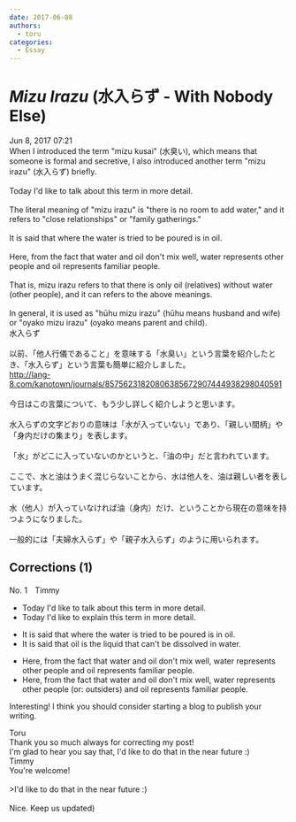 ```yaml
---
date: 2017-06-08
authors:
  - toru
categories:
  - Essay
---
```


<h1 id="subject_show"><strong><em>Mizu Irazu</strong></em> (水入らず - With Nobody Else)</h1>
<div class="date">Jun 8, 2017 07:21</div>
<div id="post"><div id="body_show_ori">
When I introduced the term "mizu kusai" (水臭い), which means that someone is formal and secretive, I also introduced another term "mizu irazu" (水入らず) briefly.<br/><br/>Today I'd like to talk about this term in more detail.<br/><br/>The literal meaning of "mizu irazu" is "there is no room to add water," and it refers to "close relationships" or "family gatherings."<br/><br/>It is said that where the water is tried to be poured is in oil.<br/><br/>Here, from the fact that water and oil don't mix well, water represents other people and oil represents familiar people.<br/><br/>That is, mizu irazu refers to that there is only oil (relatives) without water (other people), and it can refers to the above meanings.<br/><br/>In general, it is used as "hūhu mizu irazu" (hūhu means husband and wife) or "oyako mizu irazu" (oyako means parent and child).
</div></div>

<!-- more -->

<div id="post_ja"><div id="body_show_mo">
水入らず<br/><br/>以前、「他人行儀であること」を意味する「水臭い」という言葉を紹介したとき、「水入らず」という言葉も簡単に紹介しました。<br/><a href="http://lang-8.com/kanotown/journals/85756231820806385672907444938298040591" target="_blank">http://lang-8.com/kanotown/journals/85756231820806385672907444938298040591</a><br/><br/>今日はこの言葉について、もう少し詳しく紹介しようと思います。<br/><br/>水入らずの文字どおりの意味は「水が入っていない」であり、「親しい間柄」や「身内だけの集まり」を表します。<br/><br/>「水」がどこに入っていないのかというと、「油の中」だと言われています。<br/><br/>ここで、水と油はうまく混じらないことから、水は他人を、油は親しい者を表しています。<br/><br/>水（他人）が入っていなければ油（身内）だけ、ということから現在の意味を持つようになりました。<br/><br/>一般的には「夫婦水入らず」や「親子水入らず」のように用いられます。
</div></div>

## Corrections (1)
<div id="block"><div class="first_name"> No. 1　<span class="just_name">Timmy</span></div><div id="block2">
<ul class="correction_field">
<li class="incorrect">Today I'd like to talk about this term in more detail.</li>
<li class="corrected correct">
Today I'd like to <span class="f_blue">explain </span>this term in more detail.
</li>
</ul>
<ul class="correction_field">
<li class="incorrect">It is said that where the water is tried to be poured is in oil.</li>
<li class="corrected correct">
It is said that oil is the <span class="f_blue">liquid</span> <span class="f_blue">that can't </span>be <span class="f_blue">dissolved</span> in water.
</li>
</ul>
<ul class="correction_field">
<li class="incorrect">Here, from the fact that water and oil don't mix well, water represents other people and oil represents familiar people.</li>
<li class="corrected correct">
Here, from the fact that water and oil don't mix well, water represents other people (or: <span class="f_blue">outsiders</span>) and oil represents familiar people.
</li>
</ul>
<p class="comment_small">
 Interesting! I think you should consider starting a blog to publish your writing.
</p>

</div><div class="name"><span class="just_name">Toru</span><br>
Thank you so much always for correcting my post!<br/>I'm glad to hear you say that, I'd like to do that in the near future :)
</div>
<div class="name"><span class="just_name">Timmy</span><br>
You're welcome!<br/><br/>&gt;I'd like to do that in the near future :)<br/><br/>Nice. Keep us updated)
</div>
</div>
